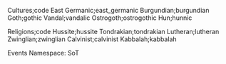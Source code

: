 Cultures;code
East Germanic;east_germanic
Burgundian;burgundian
Goth;gothic
Vandal;vandalic
Ostrogoth;ostrogothic
Hun;hunnic

Religions;code
Hussite;hussite
Tondrakian;tondrakian
Lutheran;lutheran
Zwinglian;zwinglian
Calvinist;calvinist
Kabbalah;kabbalah

Events
Namespace: SoT
